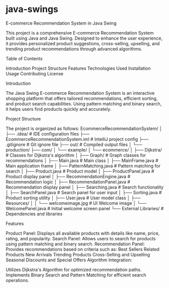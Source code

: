 # java-swings
E-commerce Recommendation System in Java Swing

This project is a comprehensive E-commerce Recommendation System built using Java and Java Swing. Designed to enhance the user experience, it provides personalized product suggestions, cross-selling, upselling, and trending product recommendations through advanced algorithms.

Table of Contents

Introduction
Project Structure
Features
Technologies Used
Installation
Usage
Contributing
License

Introduction

The Java Swing E-commerce Recommendation System is an interactive shopping platform that offers tailored recommendations, efficient sorting, and product search capabilities. Using pattern matching and binary search, it helps users find products quickly and accurately.

Project Structure

The project is organized as follows:
EcommerceRecommendationSystem/
│
├── .idea/                          # IDE configuration files
├── EcommerceRecommendationSystem.iml  # IntelliJ project config
├── .gitignore                      # Git ignore file
├── out/                            # Compiled output files
│   └── production/
├── com/
│   └── example/
│       └── ecommerce/
│           ├── Dijkstra/            # Classes for Dijkstra's algorithm
│           ├── Graph/               # Graph classes for recommendations
│           ├── Main.java            # Main class
│           ├── MainFrame.java       # Main application frame
│           ├── PatternMatching.java # Pattern matching for search
│           ├── Product.java         # Product model
│           ├── ProductPanel.java    # Product display panel
│           ├── RecommendationEngine.java # Recommendation logic
│           ├── RecommendationPanel.java # Recommendation display panel
│           ├── Searching.java       # Search functionality
│           ├── SearchPanel.java     # Search panel for user input
│           ├── Sorting.java         # Product sorting utility
│           ├── User.java            # User model class
│           ├── Resources/
│           │   └── welcomeimage.jpg # UI Welcome image
│           └── WelcomePanel.java    # Initial welcome screen panel
└── External Libraries/             # Dependencies and libraries

Features

Product Panel: Displays all available products with details like name, price, rating, and popularity.
Search Panel: Allows users to search for products using pattern matching and binary search.
Recommendation Panel: Provides recommendations based on criteria such as:
Best Sellers
Related Products
New Arrivals
Trending Products
Cross-Selling and Upselling
Seasonal Discounts and Special Offers
Algorithm Integration:

Utilizes Dijkstra's Algorithm for optimized recommendation paths.
Implements Binary Search and Pattern Matching for efficient search operations.

